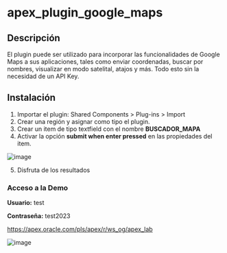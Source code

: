 # apex_plugin_google_maps

## Descripción
El plugin puede ser utilizado para incorporar las funcionalidades de Google Maps a sus aplicaciones, tales como enviar coordenadas, buscar por nombres, visualizar en modo satelital, atajos y más. Todo esto sin la necesidad de un API Key.

## Instalación
1. Importar el plugin: Shared Components > Plug-ins > Import
2. Crear una región y asignar como tipo el plugin.
3. Crear un item de tipo textfield con el nombre **BUSCADOR_MAPA**
4. Activar la opción **submit when enter pressed** en las propiedades del item.

![image](https://github.com/OsvaldoGonzalezPy/apex_plugin_google_maps/assets/47746727/637c8e5a-9892-4758-9ccd-528d14a21177)

5. Disfruta de los resultados

### Acceso a la Demo
**Usuario:** test

**Contraseña:** test2023

https://apex.oracle.com/pls/apex/r/ws_og/apex_lab

![image](https://github.com/OsvaldoGonzalezPy/apex_plugin_google_maps/assets/47746727/edb4e82a-bb27-4185-82d7-ce9cfe76ff4b)




